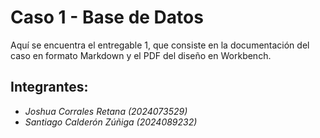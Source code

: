 # **Caso 1 - Base de Datos**  

Aquí se encuentra el entregable 1, que consiste en la documentación del caso en formato Markdown y el PDF del diseño en Workbench.  

## **Integrantes:**  
- *Joshua Corrales Retana (2024073529)*  
- *Santiago Calderón Zúñiga (2024089232)*
